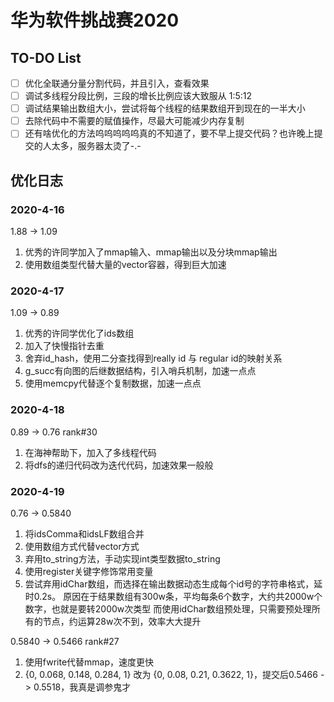 # 华为软件挑战赛2020

## TO-DO List

 - [ ] 优化全联通分量分割代码，并且引入，查看效果
 - [ ] 调试多线程分段比例，三段的增长比例应该大致服从 1:5:12
 - [ ] 调试结果输出数组大小，尝试将每个线程的结果数组开到现在的一半大小
 - [ ] 去除代码中不需要的赋值操作，尽最大可能减少内存复制
 - [ ] 还有啥优化的方法呜呜呜呜呜真的不知道了，要不早上提交代码？也许晚上提交的人太多，服务器太烫了-.-

## 优化日志

### 2020-4-16

1.88 -> 1.09

1. 优秀的许同学加入了mmap输入、mmap输出以及分块mmap输出
2. 使用数组类型代替大量的vector容器，得到巨大加速

### 2020-4-17

1.09 -> 0.89

1. 优秀的许同学优化了ids数组
2. 加入了快慢指针去重
3. 舍弃id_hash，使用二分查找得到really id 与 regular id的映射关系
4. g_succ有向图的后继数据结构，引入哨兵机制，加速一点点
5. 使用memcpy代替逐个复制数据，加速一点点

### 2020-4-18

0.89 -> 0.76 rank#30

1. 在海神帮助下，加入了多线程代码
2. 将dfs的递归代码改为迭代代码，加速效果一般般

### 2020-4-19

0.76 -> 0.5840

1. 将idsComma和idsLF数组合并
2. 使用数组方式代替vector方式
3. 弃用to_string方法，手动实现int类型数据to_string
4. 使用register关键字修饰常用变量
5. 尝试弃用idChar数组，而选择在输出数据动态生成每个id号的字符串格式，延时0.2s。
    原因在于结果数组有300w条，平均每条6个数字，大约共2000w个数字，也就是要转2000w次类型
    而使用idChar数组预处理，只需要预处理所有的节点，约运算28w次不到，效率大大提升

0.5840 -> 0.5466 rank#27

1. 使用fwrite代替mmap，速度更快
2. {0, 0.068, 0.148, 0.284, 1} 改为 {0, 0.08, 0.21, 0.3622, 1}，提交后0.5466 -> 0.5518，我真是调参鬼才
